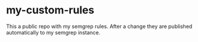 # my-custom-rules
This a public repo with my semgrep rules.
After a change they are published automatically to my semgrep instance.
